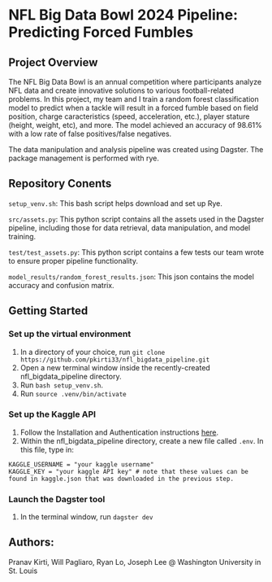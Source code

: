 # NFL Big Data Bowl 2024 Pipeline: Predicting Forced Fumbles

## Project Overview

The NFL Big Data Bowl is an annual competition where participants analyze NFL data and create innovative solutions to various football-related problems. In this project, my team and I train a random forest classification model to predict when a tackle will result in a forced fumble based on field position, charge caracteristics (speed, acceleration, etc.), player stature (height, weight, etc), and more. The model achieved an accuracy of 98.61% with a low rate of false positives/false negatives.

The data manipulation and analysis pipeline was created using Dagster. The package management is performed with rye. 

## Repository Conents

`setup_venv.sh`: This bash script helps download and set up Rye.  

`src/assets.py`: This python script contains all the assets used in the Dagster pipeline, including those for data retrieval, data manipulation, and model training.

`test/test_assets.py`: This python script contains a few tests our team wrote to ensure proper pipeline functionality. 

`model_results/random_forest_results.json`: This json contains the model accuracy and confusion matrix.

## Getting Started
### Set up the virtual environment
1. In a directory of your choice, run `git clone https://github.com/pkirti33/nfl_bigdata_pipeline.git`
2. Open a new terminal window inside the recently-created nfl_bigdata_pipeline directory. 
3. Run `bash setup_venv.sh`.
4. Run `source .venv/bin/activate`

### Set up the Kaggle API
1. Follow the Installation and Authentication instructions [here](https://github.com/pkirti33/nfl_bigdata_pipeline.git).
2. Within the nfl_bigdata_pipeline directory, create a new file called `.env`. In this file, type in:
```
KAGGLE_USERNAME = "your kaggle username"
KAGGLE_KEY = "your kaggle API key" # note that these values can be found in kaggle.json that was downloaded in the previous step. 
```

### Launch the Dagster tool
1. In the terminal window, run `dagster dev`

## Authors:
Pranav Kirti, Will Pagliaro, Ryan Lo, Joseph Lee @ Washington University in St. Louis

